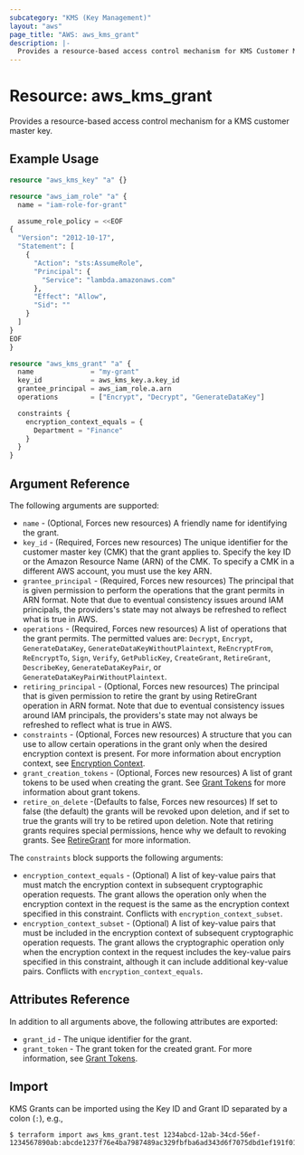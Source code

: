```yaml
---
subcategory: "KMS (Key Management)"
layout: "aws"
page_title: "AWS: aws_kms_grant"
description: |-
  Provides a resource-based access control mechanism for KMS Customer Master Keys.
---
```


# Resource: aws_kms_grant

Provides a resource-based access control mechanism for a KMS customer master key.

## Example Usage

```terraform
resource "aws_kms_key" "a" {}

resource "aws_iam_role" "a" {
  name = "iam-role-for-grant"

  assume_role_policy = <<EOF
{
  "Version": "2012-10-17",
  "Statement": [
    {
      "Action": "sts:AssumeRole",
      "Principal": {
        "Service": "lambda.amazonaws.com"
      },
      "Effect": "Allow",
      "Sid": ""
    }
  ]
}
EOF
}

resource "aws_kms_grant" "a" {
  name              = "my-grant"
  key_id            = aws_kms_key.a.key_id
  grantee_principal = aws_iam_role.a.arn
  operations        = ["Encrypt", "Decrypt", "GenerateDataKey"]

  constraints {
    encryption_context_equals = {
      Department = "Finance"
    }
  }
}
```

## Argument Reference

The following arguments are supported:

* `name` - (Optional, Forces new resources) A friendly name for identifying the grant.
* `key_id` - (Required, Forces new resources) The unique identifier for the customer master key (CMK) that the grant applies to. Specify the key ID or the Amazon Resource Name (ARN) of the CMK. To specify a CMK in a different AWS account, you must use the key ARN.
* `grantee_principal` - (Required, Forces new resources) The principal that is given permission to perform the operations that the grant permits in ARN format. Note that due to eventual consistency issues around IAM principals, the providers's state may not always be refreshed to reflect what is true in AWS.
* `operations` - (Required, Forces new resources) A list of operations that the grant permits. The permitted values are: `Decrypt`, `Encrypt`, `GenerateDataKey`, `GenerateDataKeyWithoutPlaintext`, `ReEncryptFrom`, `ReEncryptTo`, `Sign`, `Verify`, `GetPublicKey`, `CreateGrant`, `RetireGrant`, `DescribeKey`, `GenerateDataKeyPair`, or `GenerateDataKeyPairWithoutPlaintext`.
* `retiring_principal` - (Optional, Forces new resources) The principal that is given permission to retire the grant by using RetireGrant operation in ARN format. Note that due to eventual consistency issues around IAM principals, the providers's state may not always be refreshed to reflect what is true in AWS.
* `constraints` - (Optional, Forces new resources) A structure that you can use to allow certain operations in the grant only when the desired encryption context is present. For more information about encryption context, see [Encryption Context](http://docs.aws.amazon.com/kms/latest/developerguide/encryption-context.html).
* `grant_creation_tokens` - (Optional, Forces new resources) A list of grant tokens to be used when creating the grant. See [Grant Tokens](http://docs.aws.amazon.com/kms/latest/developerguide/concepts.html#grant_token) for more information about grant tokens.
* `retire_on_delete` -(Defaults to false, Forces new resources) If set to false (the default) the grants will be revoked upon deletion, and if set to true the grants will try to be retired upon deletion. Note that retiring grants requires special permissions, hence why we default to revoking grants.
  See [RetireGrant](https://docs.aws.amazon.com/kms/latest/APIReference/API_RetireGrant.html) for more information.

The `constraints` block supports the following arguments:

* `encryption_context_equals` - (Optional) A list of key-value pairs that must match the encryption context in subsequent cryptographic operation requests. The grant allows the operation only when the encryption context in the request is the same as the encryption context specified in this constraint. Conflicts with `encryption_context_subset`.
* `encryption_context_subset` - (Optional) A list of key-value pairs that must be included in the encryption context of subsequent cryptographic operation requests. The grant allows the cryptographic operation only when the encryption context in the request includes the key-value pairs specified in this constraint, although it can include additional key-value pairs. Conflicts with `encryption_context_equals`.

## Attributes Reference

In addition to all arguments above, the following attributes are exported:

* `grant_id` - The unique identifier for the grant.
* `grant_token` - The grant token for the created grant. For more information, see [Grant Tokens](http://docs.aws.amazon.com/kms/latest/developerguide/concepts.html#grant_token).

## Import

KMS Grants can be imported using the Key ID and Grant ID separated by a colon (`:`), e.g.,

```
$ terraform import aws_kms_grant.test 1234abcd-12ab-34cd-56ef-1234567890ab:abcde1237f76e4ba7987489ac329fbfba6ad343d6f7075dbd1ef191f0120514
```
